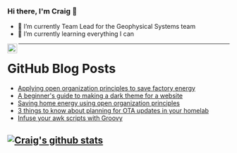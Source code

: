 ### Hi there, I'm Craig 👋

<!--
**CraigTeelFugro/CraigTeelFugro** is a ✨ _special_ ✨ repository because its `README.md` (this file) appears on your GitHub profile.

Here are some ideas to get you started:
-->

- 🔭 I’m currently Team Lead for the Geophysical Systems team
- 🌱 I’m currently learning everything I can

[<img align="left" alt="Craig Teel | LinkedIn" width="22px" src="https://cdn.jsdelivr.net/npm/simple-icons@v3/icons/linkedin.svg" />][linkedin]

---

# GitHub Blog Posts

<!-- BLOG-POST-LIST:START -->
- [Applying open organization principles to save factory energy](https://opensource.com/open-organization/22/9/saving-factory-energy-open-organization-principles)
- [A beginner&#39;s guide to making a dark theme for a website](https://opensource.com/article/22/9/dark-theme-website)
- [Saving home energy using open organization principles](https://opensource.com/open-organization/22/9/saving-home-energy-open-organization-principles)
- [3 things to know about planning for OTA updates in your homelab](https://opensource.com/article/22/9/plan-ota-updates-edge)
- [Infuse your awk scripts with Groovy](https://opensource.com/article/22/9/awk-groovy)
<!-- BLOG-POST-LIST:END -->

## [![Craig's github stats](https://github-readme-stats.vercel.app/api?username=craigteelfugro)](https://github.com/anuraghazra/github-readme-stats)


[linkedin]: https://linkedin.com/in/craig-teel-b8786771
